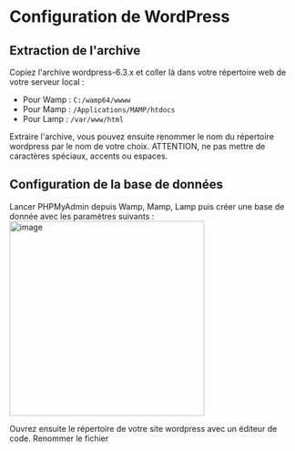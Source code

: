 # Configuration de WordPress

## Extraction de l'archive
Copiez l'archive wordpress-6.3.x et coller là dans votre répertoire web de votre serveur local :
- Pour Wamp : `C:/wamp64/wwww`
- Pour Mamp : `/Applications/MAMP/htdocs`
- Pour Lamp : `/var/www/html`

Extraire l'archive, vous pouvez ensuite renommer le nom du répertoire wordpress par le nom de votre choix. ATTENTION, ne pas mettre de caractères spéciaux, accents ou espaces.

## Configuration de la base de données
Lancer PHPMyAdmin depuis Wamp, Mamp, Lamp puis créer une base de donnée avec les paramètres suivants : 
<br>
<img width="342" alt="image" src="https://github.com/Clement-Wds/YNOV-Labo-WordPress/assets/71884576/0ba09adf-2179-4dc6-891e-a85150cf5726">

Ouvrez ensuite le répertoire de votre site wordpress avec un éditeur de code.
Renommer le fichier 
